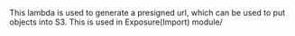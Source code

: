 This lambda is used to generate a presigned url, which can be used to put objects into S3.
This is used in Exposure(Import) module/